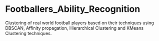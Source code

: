 # Footballers_Ability_Recognition
Clustering of real world football players based on their techniques using DBSCAN, Affinity propagation, Hierarchical Clustering and KMeans Clustering techniques.
